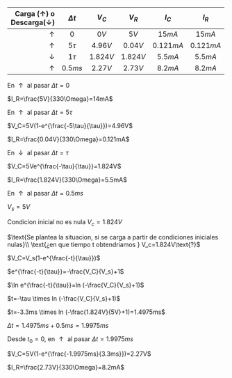| Carga ($\uparrow$) o <br>Descarga($\downarrow$) | $\Delta t$ |  $V_C$   |  $V_R$   |   $I_C$   |   $I_R$   |
| ----------------------------------------------: | :--------: | :------: | :------: | :-------: | :-------: |
|                                      $\uparrow$ |    $0$     |   $0V$   |   $5V$   |  $15mA$   |  $15mA$   |
|                                      $\uparrow$ |  $5\tau$   | $4.96V$  | $0.04V$  | $0.121mA$ | $0.121mA$ |
|                                    $\downarrow$ |  $1\tau$   | $1.824V$ | $1.824V$ |  $5.5mA$  |  $5.5mA$  |
|                                      $\uparrow$ |  $0.5ms$   | $2.27V$  | $2.73V$  |  $8.2mA$  |  $8.2mA$  |

$\text{En }\uparrow \text{ al pasar } \Delta t=0$

$I_R=\frac{5V}{330\Omega}=14mA$

$\text{En }\uparrow \text{ al pasar } \Delta t=5\tau$

$V_C=5V(1-e^{\frac{-5\tau}{\tau}})=4.96V$

$I_R=\frac{0.04V}{330\Omega}=0.121mA$


$\text{En }\downarrow \text{ al pasar } \Delta t=\tau$

$V_C=5Ve^{\frac{-\tau}{\tau}}=1.824V$

$I_R=\frac{1.824V}{330\Omega}=5.5mA$


$\text{En }\uparrow \text{ al pasar } \Delta t=0.5ms$

$V_s=5V$

$\text{Condicion inicial no es nula } V_c=1.824V$

$\text{Se plantea la situacion, si se carga a partir de condiciones iniciales nulas}\\
\text{¿en que tiempo t obtendriamos } V_c=1.824V\text{?}$

$V_C=V_s(1-e^{\frac{-t}{\tau}})$

$e^{\frac{-t}{\tau}}=-\frac{V_C}{V_s}+1$

$\ln e^{\frac{-t}{\tau}}=ln (-\frac{V_C}{V_s}+1)$

$t=-\tau \times  ln (-\frac{V_C}{V_s}+1)$

$t=-3.3ms \times  ln (-\frac{1.824V}{5V}+1)=1.4975ms$

$\Delta t=1.4975ms + 0.5ms=1.9975ms$

$\text{Desde } t_0=0 \text{, en }\uparrow \text{ al pasar }\Delta t=1.9975ms$ 

$V_C=5V(1-e^{\frac{-1.9975ms}{3.3ms}})=2.27V$

$I_R=\frac{2.73V}{330\Omega}=8.2mA$